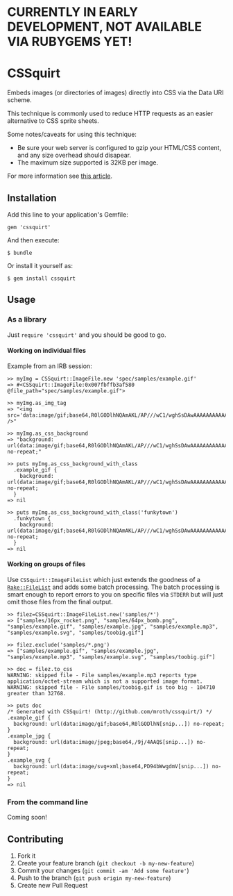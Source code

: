 # CURRENTLY IN EARLY DEVELOPMENT, NOT AVAILABLE VIA RUBYGEMS YET!

# CSSquirt

Embeds images (or directories of images) directly into CSS via the Data URI scheme.

This technique is commonly used to reduce HTTP requests as an easier alternative to CSS sprite sheets.

Some notes/caveats for using this technique:
 - Be sure your web server is configured to gzip your HTML/CSS content, and any size overhead should disapear.
 - The maximum size supported is 32KB per image.

For more information see [this article](#).

## Installation

Add this line to your application's Gemfile:

    gem 'cssquirt'

And then execute:

    $ bundle

Or install it yourself as:

    $ gem install cssquirt

## Usage

### As a library
Just `require 'cssquirt'` and you should be good to go.

#### Working on individual files
Example from an IRB session:

    >> myImg = CSSquirt::ImageFile.new 'spec/samples/example.gif'
    => #<CSSquirt::ImageFile:0x007fbffb3af580 @file_path="spec/samples/example.gif">

    >> myImg.as_img_tag
    => "<img src='data:image/gif;base64,R0lGODlhNQAmAKL/AP///wC1/wghSsDAwAAAAAAAAAAAAAAAACH5BAEAAAMALAAAAAA1ACYAAAP4OLrc/jDKSau9lRDMOwlbJ1IfOJ6QFphoqwgl657wumozg1vxre2tDzDSs4F8QVuIaFQah50aaOlQNa3K3e8ikE6rxduVAPgBztRJNwbEjp/kcxmdVnun4edVXo5DKXdNgmJPfBpydSSDi4RZhj8CHoyLYYd9BF2RHGx5V4M/QpginJ1OkzcDfxMlmDClU5SgrBhCmWuTlbJXF7Uvt43AP7g8IJoLv0WkjBrGq60Oa26wR8vPFZkQv57UgpDNdhKBpt3MXTkLnbmt5ucKpLKytu06N7Zstuzz6MX4tfL69Kz5YgaQSL5jBwsywPYgocJjDyNKnEiRQQIAO3x6ChocsO0CwoUUFEKcSLGiRQ8RAAA7' />"

    >> myImg.as_css_background
    => "background: url(data:image/gif;base64,R0lGODlhNQAmAKL/AP///wC1/wghSsDAwAAAAAAAAAAAAAAAACH5BAEAAAMALAAAAAA1ACYAAAP4OLrc/jDKSau9lRDMOwlbJ1IfOJ6QFphoqwgl657wumozg1vxre2tDzDSs4F8QVuIaFQah50aaOlQNa3K3e8ikE6rxduVAPgBztRJNwbEjp/kcxmdVnun4edVXo5DKXdNgmJPfBpydSSDi4RZhj8CHoyLYYd9BF2RHGx5V4M/QpginJ1OkzcDfxMlmDClU5SgrBhCmWuTlbJXF7Uvt43AP7g8IJoLv0WkjBrGq60Oa26wR8vPFZkQv57UgpDNdhKBpt3MXTkLnbmt5ucKpLKytu06N7Zstuzz6MX4tfL69Kz5YgaQSL5jBwsywPYgocJjDyNKnEiRQQIAO3x6ChocsO0CwoUUFEKcSLGiRQ8RAAA7) no-repeat;"

    >> puts myImg.as_css_background_with_class
      .example_gif {
        background: url(data:image/gif;base64,R0lGODlhNQAmAKL/AP///wC1/wghSsDAwAAAAAAAAAAAAAAAACH5BAEAAAMALAAAAAA1ACYAAAP4OLrc/jDKSau9lRDMOwlbJ1IfOJ6QFphoqwgl657wumozg1vxre2tDzDSs4F8QVuIaFQah50aaOlQNa3K3e8ikE6rxduVAPgBztRJNwbEjp/kcxmdVnun4edVXo5DKXdNgmJPfBpydSSDi4RZhj8CHoyLYYd9BF2RHGx5V4M/QpginJ1OkzcDfxMlmDClU5SgrBhCmWuTlbJXF7Uvt43AP7g8IJoLv0WkjBrGq60Oa26wR8vPFZkQv57UgpDNdhKBpt3MXTkLnbmt5ucKpLKytu06N7Zstuzz6MX4tfL69Kz5YgaQSL5jBwsywPYgocJjDyNKnEiRQQIAO3x6ChocsO0CwoUUFEKcSLGiRQ8RAAA7) no-repeat;
      }
    => nil

    >> puts myImg.as_css_background_with_class('funkytown')
      .funkytown {
        background: url(data:image/gif;base64,R0lGODlhNQAmAKL/AP///wC1/wghSsDAwAAAAAAAAAAAAAAAACH5BAEAAAMALAAAAAA1ACYAAAP4OLrc/jDKSau9lRDMOwlbJ1IfOJ6QFphoqwgl657wumozg1vxre2tDzDSs4F8QVuIaFQah50aaOlQNa3K3e8ikE6rxduVAPgBztRJNwbEjp/kcxmdVnun4edVXo5DKXdNgmJPfBpydSSDi4RZhj8CHoyLYYd9BF2RHGx5V4M/QpginJ1OkzcDfxMlmDClU5SgrBhCmWuTlbJXF7Uvt43AP7g8IJoLv0WkjBrGq60Oa26wR8vPFZkQv57UgpDNdhKBpt3MXTkLnbmt5ucKpLKytu06N7Zstuzz6MX4tfL69Kz5YgaQSL5jBwsywPYgocJjDyNKnEiRQQIAO3x6ChocsO0CwoUUFEKcSLGiRQ8RAAA7) no-repeat;
      }
    => nil

#### Working on groups of files
Use `CSSquirt::ImageFileList` which just extends the goodness of a [`Rake::FileList`](http://rake.rubyforge.org/classes/Rake/FileList.html) and adds some batch processing.  The batch processing is smart enough to report errors to you on specific files via `STDERR` but will just omit those files from the final output.

    >> filez=CSSquirt::ImageFileList.new('samples/*')
    => ["samples/16px_rocket.png", "samples/64px_bomb.png", "samples/example.gif", "samples/example.jpg", "samples/example.mp3", "samples/example.svg", "samples/toobig.gif"]

    >> filez.exclude('samples/*.png')
    => ["samples/example.gif", "samples/example.jpg", "samples/example.mp3", "samples/example.svg", "samples/toobig.gif"]

    >> doc = filez.to_css
    WARNING: skipped file - File samples/example.mp3 reports type application/octet-stream which is not a supported image format.
    WARNING: skipped file - File samples/toobig.gif is too big - 104710 greater than 32768.

    >> puts doc
    /* Generated with CSSquirt! (http://github.com/mroth/cssquirt/) */
    .example_gif {
      background: url(data:image/gif;base64,R0lGODlhN[snip...]) no-repeat;
    }
    .example_jpg {
      background: url(data:image/jpeg;base64,/9j/4AAQS[snip...]) no-repeat;
    }
    .example_svg {
      background: url(data:image/svg+xml;base64,PD94bWwgdmV[snip...]) no-repeat;
    }
    => nil

### From the command line
Coming soon!

## Contributing

1. Fork it
2. Create your feature branch (`git checkout -b my-new-feature`)
3. Commit your changes (`git commit -am 'Add some feature'`)
4. Push to the branch (`git push origin my-new-feature`)
5. Create new Pull Request
